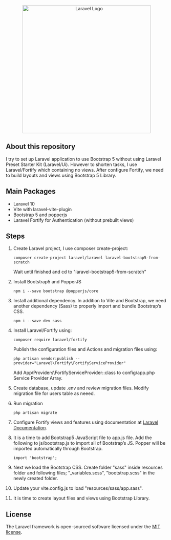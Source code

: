 <p align="center"><a href="https://laravel.com" target="_blank"><img src="https://raw.githubusercontent.com/laravel/art/master/logo-lockup/5%20SVG/2%20CMYK/1%20Full%20Color/laravel-logolockup-cmyk-red.svg" width="400" alt="Laravel Logo"></a></p>

## About this repository
I try to set up Laravel application to use Bootstrap 5 without using Laravel Preset Starter Kit (Laravel/Ui). However to shorten tasks, I use Laravel/Fortify which containing no views. After configure Fortify, we need to build layouts and views using Bootstrap 5 Library.

## Main Packages
- Laravel 10
- Vite with laravel-vite-plugin
- Bootstrap 5 and popperjs
- Laravel Fortify for Authentication (without prebuilt views)
## Steps
1. Create Laravel project, I use composer create-project:

    ``
    composer create-project laravel/laravel laravel-bootstrap5-from-scratch
    ``
    
    Wait until finished and cd to "laravel-bootstrap5-from-scratch"
2. Install Bootstrap5 and PopperJS

    ``
    npm i --save bootstrap @popperjs/core
    ``
    
3. Install additional dependency. In addition to Vite and Bootstrap, we need another dependency (Sass) to properly import and bundle Bootstrap’s CSS.
    
    ``
    npm i --save-dev sass
    ``
    
5. Install Laravel/Fortify using:
   
   ``
   composer require laravel/fortify
   ``
   
   Publish the configuration files and Actions and migration files using:
   
   ``
   php artisan vendor:publish --provider="Laravel\Fortify\FortifyServiceProvider"
   ``
   
   Add App\Providers\FortifyServiceProvider::class to config/app.php Service Provider Array.
   
4. Create database, update .env and review migration files. Modify migration file for users table as neeed.
5. Run migration

   ``
   php artisan migrate
   ``
5. Configure Fortify views and features using documentation at [Laravel Documentation](https://laravel.com/docs/10.x/fortify).
6. It is a time to add Bootstrap5 JavaScript file to app.js file. Add the following to js/bootstrap.js to import all of Bootstrap’s JS. Popper will be imported automatically through Bootstrap.
   
   ``
   import 'bootstrap';
   ``
   
8. Next we load the Bootstrap CSS. Create folder "sass" inside resources folder and following files; "_variables.scss", "bootstrap.scss" in the newly created folder.
9. Update your vite.config.js to load "resources/sass/app.sass".
10. It is time to create layout files and views using Bootstrap Library.

## License

The Laravel framework is open-sourced software licensed under the [MIT license](https://opensource.org/licenses/MIT).
